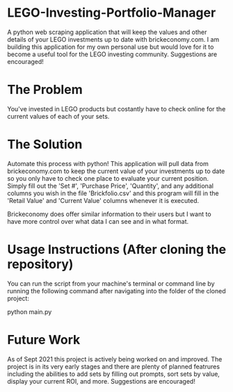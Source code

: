 # LEGO-Investing-Portfolio-Manager
A python web scraping application that will keep the values and other details of your LEGO investments up to date with brickeconomy.com. I am building this application for my own personal use but would love for it to become a useful tool for the LEGO investing community. Suggestions are encouraged!

# The Problem
You've invested in LEGO products but costantly have to check online for the current values of each of your sets.

# The Solution
Automate this process with python! This application will pull data from brickeconomy.com to keep the current value of your investments up to date so you only have to check one place to evaluate your current position. Simply fill out the 'Set #', 'Purchase Price', 'Quantity', and any additional columns you wish in the file 'Brickfolio.csv' and this program will fill in the 'Retail Value' and 'Current Value' columns whenever it is executed.

Brickeconomy does offer similar information to their users but I want to have more control over what data I can see and in what format.

# Usage Instructions (After cloning the repository)
You can run the script from your machine's terminal or command line by running the following command after navigating into the folder of the cloned project:

python main.py

# Future Work
As of Sept 2021 this project is actively being worked on and improved. The project is in its very early stages and there are plenty of planned featrures including the abilities to add sets by filling out prompts, sort sets by value, display your current ROI, and more. Suggestions are encouraged!
